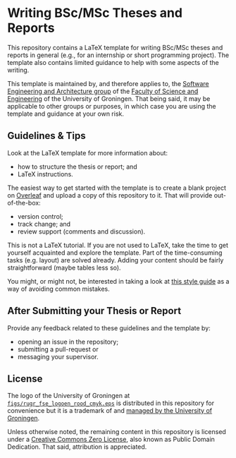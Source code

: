 # Writing BSc/MSc Theses and Reports

This repository contains a LaTeX template for writing BSc/MSc theses and reports in general (e.g., for an internship or short programming project). The template also contains limited guidance to help with some aspects of the writing.

This template is maintained by, and therefore applies to, the [Software Engineering and Architecture group](https://www.cs.rug.nl/search/) of the [Faculty of Science and Engineering](https://www.rug.nl/fse/?lang=en) of the University of Groningen. That being said, it may be applicable to other groups or purposes, in which case you are using the template and guidance at your own risk.

## Guidelines \& Tips

Look at the LaTeX template for more information about:
- how to structure the thesis or report; and
- LaTeX instructions.

The easiest way to get started with the template
is to create a blank project on [Overleaf](https://overleaf.com/)
and upload a copy of this repository to it.
That will provide out-of-the-box:
- version control;
- track change; and
- review support (comments and discussion).

This is not a LaTeX tutorial.
If you are not used to LaTeX, take the time to get yourself acquainted
and explore the template. Part of the time-consuming tasks (e.g. layout)
are solved already. Adding your content should be fairly straightforward
(maybe tables less so).

You might, or might not, be interested in taking a look at [this style guide](https://vandriko.github.io/writing-style-guide/) as a way of avoiding common mistakes.

## After Submitting your Thesis or Report

Provide any feedback related to these guidelines and the template by:
- opening an issue in the repository;
- submitting a pull-request or
- messaging your supervisor.

## License

The logo of the University of Groningen at [`figs/rugr_fse_logoen_rood_cmyk.eps`](figs/rugr_fse_logoen_rood_cmyk.eps) is distributed in this repository for convenience but it is a trademark of and [managed by the University of Groningen](https://www.rug.nl/about-ug/practical-matters/huisstijl/).

Unless otherwise noted, the remaining content in this repository is licensed under a [Creative Commons Zero License](https://creativecommons.org/publicdomain/zero/1.0/), also known as Public Domain Dedication. That said, attribution is appreciated.
